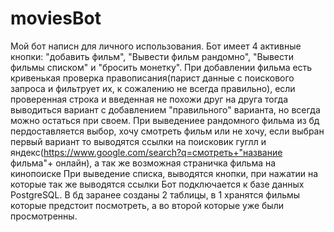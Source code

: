 # moviesBot
Мой бот написн для личного использования.
Бот имеет 4 активные кнопки: "добавить фильм", "Вывести фильм рандомно", "Вывести фильмы списком" и "бросить монетку".
При добавлении фильма есть кривенькая проверка правописания(парист данные с поискового запроса и фильтрует их, к сожалению не всегда правильно),  если проверенная строка и введенная не похожи друг на друга тогда выводиться вариант с добавлением "правильного" варианта, но всегда можно остаться при своем.
При выведениее рандомного фильма из бд пердоставляется выбор, хочу смотреть фильм или не хочу, если выбран первый вариант то выводятся ссылки на поисковик гуглл и яндекс(https://www.google.com/search?q=смотреть+"название фильма"+ онлайн), а так же возможная страничка фильма на кинопоиске
При выведение списка, выводятся кнопки, при нажатии на которые так же выводятся ссылки
Бот подключается к базе данных PostgreSQL. В бд заранее созданы 2 таблицы, в 1 хранятся фильмы которые предстоит посмотреть, а во второй которые уже были просмотренны.
